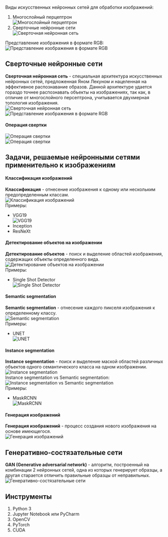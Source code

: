 Виды искусственных нейронных сетей для обработки изображений:
1. Многослойный перцептрон  
	![Многослойный перцептрон](../Pictures/06_01.%20Многослойный%20перцептрон.png)
2. Сверточные нейронные сети  
	![Сверточная нейронная сеть](../Pictures/06_02.%20Сверточная%20нейронная%20сеть.png)
  
Представление изображения в формате RGB:  
![Представление изображения в формате RGB](06_03.%20Представление%20изображения%20в%20формате%20RGB.png)  
## Сверточные нейронные сети
**Сверточная нейронная сеть** - специальная архитектура искусственных нейронных сетей, предложенная Яном Лекуном и нацеленная на эффективное распознавание образов. Данной архитектуре удается гораздо точнее распознавать объекты на изображениях, так как, в отличие от многослойного персептрона, учитывается двухмерная топология изображения.  
![Сверточная нейронная сеть](../Pictures/06_04.%20Сверточная%20нейронная%20сеть.png)  
![Представление изображения в формате RGB](06_05.%20Представление%20изображения%20в%20формате%20RGB.png)
#### Операция свертки
![Операция свертки](../Pictures/06_06.%20Операция%20свертки.png)  
![Операция свертки](../Pictures/06_07.%20Операция%20свертки.png)
## Задачи, решаемые нейронными сетями применительно к изображениям
#### Классификация изображений
**Классификация** - отнесение изображения к одному или нескольким предопределенным классам.  
![Классификация изображений](../Pictures/06_08.%20Классификация%20изображений.png)  
Примеры:
- VGG19  
	![VGG19](../Pictures/06_09.%20VGG19.png)
- Inception
- ResNeXt
#### Детектирование объектов на изображении
**Детектирование объектов** - поиск и выделение областей изображения, содержащих объекты определенного вида.  
![Детектирование объектов на изображении](06_10.%20Детектирование%20объектов%20на%20изображении.png)  
Примеры:
- Single Shot Detector  
	![Single Shot Detector](../Pictures/06_11.%20Single%20Shot%20Detector.png)
#### Semantic segmentation
**Semantic segmentation** - отнесение каждого пикселя изображения к определенному классу.  
![Semantic segmentation](../Pictures/06_12.%20Semantic%20segmentation.png)  
Примеры:
- UNET  
	![UNET](../Pictures/06_13.%20UNET.png)
#### Instance segmentation
**Instance segmentation** - поиск и выделение маской областей различных объектов одного семантического класса на одном изображении.  
![Instance segmentation](../Pictures/06_14.%20Instance%20segmentation.png)  
Instance segmentation vs Semantic segmentation:  
![Instance segmentation vs Semantic segmentation](../Pictures/06_15.%20Instance%20segmentation%20vs%20Semantic%20segmentation.png)  
Примеры:
- MaskRCNN  
	![MaskRCNN](../Pictures/06_16.%20MaskRCNN.png)
#### Генерация изображений
**Генерация изображений** - процесс создания нового изображения на основе имеющегося.  
![Генерация изображений](../Pictures/06_17.%20Генерация%20изображений.png)
## Генеративно-состязательные сети
**GAN (Generative adversarial network)** - алгоритм, построенный на комбинации 2 нейронных сетей, одна из которых генерирует образцы, а другая старается отличить правильные образцы от неправильных.  
![Генеративно-состязательные сети](../Pictures/06_18.%20Генеративно-состязательные%20сети.png)
## Инструменты
1. Python 3
2. Jupyter Notebook или PyCharm
3. OpenCV
4. PyTorch
5. CUDA
